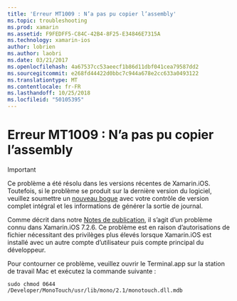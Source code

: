 ```yaml
---
title: 'Erreur MT1009 : N’a pas pu copier l’assembly'
ms.topic: troubleshooting
ms.prod: xamarin
ms.assetid: F9FEDFF5-C84C-42B4-8F25-E34846E7315A
ms.technology: xamarin-ios
author: lobrien
ms.author: laobri
ms.date: 03/21/2017
ms.openlocfilehash: 4a67537cc53aeecf1b86d11dbf041cea79587dd2
ms.sourcegitcommit: e268fd44422d0bbc7c944a678e2cc633a0493122
ms.translationtype: MT
ms.contentlocale: fr-FR
ms.lasthandoff: 10/25/2018
ms.locfileid: "50105395"
---
```

# <a name="error-mt1009-could-not-copy-the-assembly"></a>Erreur MT1009 : N’a pas pu copier l’assembly

> [!IMPORTANT]
> Ce problème a été résolu dans les versions récentes de Xamarin.iOS. Toutefois, si le problème se produit sur la dernière version du logiciel, veuillez soumettre un [nouveau bogue](~/cross-platform/troubleshooting/questions/howto-file-bug.md) avec votre contrôle de version complet intégral et les informations de générer la sortie de journal.

Comme décrit dans notre [Notes de publication](https://developer.xamarin.com/releases/ios/xamarin.ios_7/xamarin.ios_7.2/), il s’agit d’un problème connu dans Xamarin.iOS 7.2.6. Ce problème est en raison d’autorisations de fichier nécessitant des privilèges plus élevés lorsque Xamarin.iOS est installé avec un autre compte d’utilisateur puis compte principal du développeur.

Pour contourner ce problème, veuillez ouvrir le Terminal.app sur la station de travail Mac et exécutez la commande suivante :

`sudo chmod 0644 /Developer/MonoTouch/usr/lib/mono/2.1/monotouch.dll.mdb`


